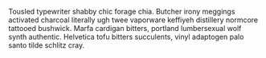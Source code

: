 Tousled typewriter shabby chic forage chia. Butcher irony meggings activated charcoal literally ugh twee vaporware keffiyeh distillery normcore tattooed bushwick. Marfa cardigan bitters, portland lumbersexual wolf synth authentic. Helvetica tofu bitters succulents, vinyl adaptogen palo santo tilde schlitz cray.